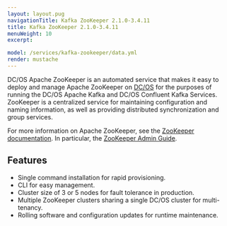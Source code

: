 ```yaml
---
layout: layout.pug
navigationTitle: Kafka ZooKeeper 2.1.0-3.4.11
title: Kafka ZooKeeper 2.1.0-3.4.11
menuWeight: 10
excerpt:

model: /services/kafka-zookeeper/data.yml
render: mustache
---
```


<!-- Imported from git@github.com:mesosphere/dcos-zookeeper.git:update-docs -->

DC/OS Apache ZooKeeper is an automated service that makes it easy to deploy and manage Apache ZooKeeper on [DC/OS](https://mesosphere.com/product/) for the purposes of running the DC/OS
Apache Kafka and DC/OS Confluent Kafka Services. ZooKeeper is a centralized service for maintaining configuration and naming information, as well as providing distributed synchronization and group services.

For more information on Apache ZooKeeper, see the [ZooKeeper documentation](http://zookeeper.apache.org/). In particular, the [ZooKeeper Admin Guide](https://zookeeper.apache.org/doc/trunk/zookeeperAdmin.html).

## Features

- Single command installation for rapid provisioning.
- CLI for easy management.
- Cluster size of 3 or 5 nodes for fault tolerance in production.
- Multiple ZooKeeper clusters sharing a single DC/OS cluster for multi-tenancy.
- Rolling software and configuration updates for runtime maintenance.
